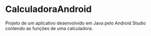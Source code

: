 # CalculadoraAndroid
Projeto de um aplicativo desenvolvido em Java pelo Android Studio contendo as funções de uma calculadora.

